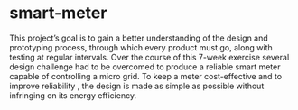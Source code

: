 # smart-meter
This project’s goal is to gain a better understanding of the design and prototyping process, through which every product must go, along with testing at regular intervals.  Over the course of this 7-week exercise several design challenge had to be overcomed to produce a reliable smart meter capable of controlling a micro grid. To keep a meter cost-effective and to improve reliability , the design is made as simple as possible without infringing on its energy efficiency.
